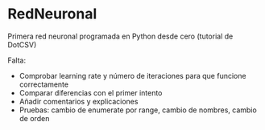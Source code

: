 # RedNeuronal
Primera red neuronal programada en Python desde cero (tutorial de DotCSV)

Falta:
- Comprobar learning rate y número de iteraciones para que funcione correctamente
- Comparar diferencias con el primer intento
- Añadir comentarios y explicaciones 
- Pruebas: cambio de enumerate por range, cambio de nombres, cambio de orden
